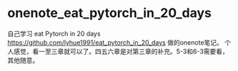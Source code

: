 # onenote_eat_pytorch_in_20_days
自己学习 eat Pytorch in 20 days https://github.com/lyhue1991/eat_pytorch_in_20_days 做的onenote笔记。
个人感觉，看一至三章就可以了。四五六章是对第三章的补充。5-3和6-3需要看，其他随意。

